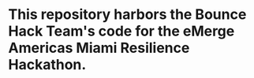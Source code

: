# This repository harbors the Bounce Hack Team's code for the eMerge Americas Miami Resilience Hackathon.
